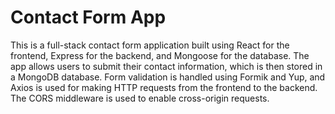 # Contact Form App

This is a full-stack contact form application built using React for the frontend, Express for the backend, and Mongoose for the database. The app allows users to submit their contact information, which is then stored in a MongoDB database. Form validation is handled using Formik and Yup, and Axios is used for making HTTP requests from the frontend to the backend. The CORS middleware is used to enable cross-origin requests.

